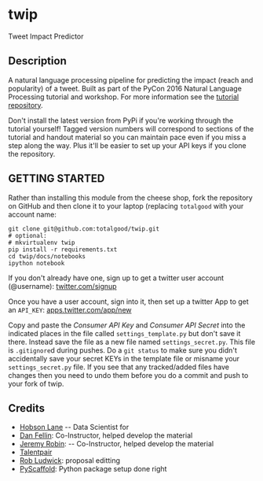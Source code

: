 twip
====

Tweet Impact Predictor

Description
-----------

A natural language processing pipeline for predicting the impact (reach
and popularity) of a tweet. Built as part of the PyCon 2016 Natural
Language Processing tutorial and workshop. For more information see the
[tutorial repository](https://github.com/totalgood/pycon-2016-nlp-tutorial).

Don't install the latest version from PyPi if you're working through
the tutorial yourself! Tagged version numbers will correspond to
sections of the tutorial and handout material so you can maintain pace
even if you miss a step along the way. Plus it'll be easier to set up your API keys if you clone the repository.

GETTING STARTED
---------------

Rather than installing this module from the cheese shop, fork the repository on GitHub and then clone it to your laptop (replacing `totalgood` with your account name:

    git clone git@github.com:totalgood/twip.git
    # optional:
    # mkvirtualenv twip
    pip install -r requirements.txt
    cd twip/docs/notebooks
    ipython notebook

If you don't already have one, sign up to get a twitter user account
(@username): [twitter.com/signup](https://twitter.com/signup)

Once you have a user account, sign into it, then set up a twitter App to get an `API_KEY`:
[apps.twitter.com/app/new](https://apps.twitter.com/app/new)

Copy and paste the *Consumer API Key* and *Consumer API Secret* into the indicated places in the file called `settings_template.py` but don't save it there. Instead save the file as a new file named `settings_secret.py`. This file is `.gitignore`d during pushes. Do a `git status` to make sure you didn't accidentally save your secret KEYs in the template file or misname your `settings_secret.py` file. If you see that any tracked/added files have changes then you need to undo them before you do a commit and push to your fork of twip.

Credits
-------

-   [Hobson Lane](//hobsonlane.com/) -- Data Scientist for
-   [Dan Fellin](//www.linkedin.com/in/dan-fellin-611637b6): Co-Instructor, helped develop the material
-   [Jeremy Robin](//www.linkedin.com/in/jeremyrobin): -- Co-Instructor, helped develop the material
-   [Talentpair](//talentpair.com/)
-   [Rob Ludwick](//www.linkedin.com/in/rludwick): proposal editting
-   [PyScaffold](//pyscaffold.readthedocs.org/): Python package setup done right